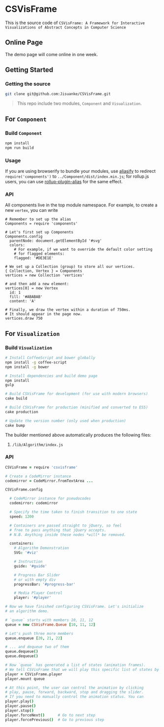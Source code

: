 # CSVisFrame

This is the source code of `CSVisFrame: A Framework for Interactive Visualizations of Abstract Concepts in Computer Science`

## Online Page

The demo page will come online in one week.

## Getting Started

### Getting the source

```bash
git clone git@github.com:Jisuanke/CSVisFrame.git
```
>This repo include two modules, `Component` and `Visualization`.

## For `Component`

### Build `Component`
```bash
npm install
npm run build
```
### Usage

If you are using browserify to bundle your modules, use [aliasify](https://github.com/benbria/aliasify) to redirect `require('components')` to `../Component/dist/index.min.js`; for rollup.js users, you can use [rollup-plugin-alias](
scripts/rollup-plugin-alias.coffee) for the same effect.

### API

All components live in the top module namespace. For example, to create a new `vertex`, you can write

```coffee-script
# Remember to set up the alias
Components = require 'components'

# Let's first set up Components
Components.config
  parentNode: document.getElementById '#svg'
  colors:
    # For example, if we want to override the default color setting
    # for flagged elements:
    flagged: '#DE3E1E'

# We set up a Collection (group) to store all our vertices.
{ Collection, Vertex } = Components
vertices = new Collection 'vertices'

# and then add a new element:
vertices[0] = new Vertex
  id: 1
  fill: '#ABABAB'
  content: 'A'

# Finally, we draw the vertex within a duration of 750ms.
# It should appear in the page now.
vertices.draw 750
```

## For `Visualization`

### Build `Visualization`

```bash
# Install CoffeeScript and bower globally
npm install -g coffee-script
npm install -g bower

# Install dependencies and build demo page
npm install
gulp

# Build CSVisFrame for development (for use with modern browsers)
cake build

# Build CSVisFrame for production (minified and converted to ES5)
cake production

# Update the version number (only used when production)
cake bump
```

The builder mentioned above automatically produces the following files:

1. `/lib/Algorithm/index.js`


### API

```coffeescript
CSVisFrame = require 'csvisframe'

# Create a CodeMirror instance
codemirror = CodeMirror.fromTextArea ...

CSVisFrame.config

  # CodeMirror instance for pseudocodes
  codemirror: codemirror

  # Specify the time taken to finish transition to one state
  speed: 1200

  # Containers are passed straight to jQuery, so feel
  # free to pass anything that jQuery accepts.
  # N.B. Anything inside these nodes *will* be removed.

  containers:
    # Algorithm Demonstration
    SVG: '#viz'

    # Instruction
    guide: '#guide'

    # Progress Bar Slider
    # or with empty div
    progressBar: '#progress-bar'

    # Media Player Control
    player: '#player'

# Now we have finished configuring CSVisFrame. Let's initialize
# an algorithm demo.

# `queue` starts with members 10, 11, 12
queue = new CSVisFrame.Queue [10, 11, 12]

# Let's push three more members
queue.enqueue [20, 21, 22]

# ... and dequeue two of them
queue.dequeue()
queue.dequeue()

# Now `queue` has generated a list of states (animation frames).
# We tell CSVisFrame that we will play this specific list of states by
player = CSVisFrame.player
player.mount queue

# At this point, the user can control the animation by clicking
# play, pause, forward, backward, stop and dragging the slider.
# If you need to manually control the animation status. You can
player.play()
player.pause()
player.stop()
player.forceNext()      # Go to next step
player.forcePrevious()  # Go to previous step

```
